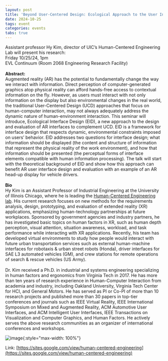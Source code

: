 ```yaml
---
layout: post
title: 'Beyond User-Centered Design: Ecological Approach to the User Interface Design and Evaluation in Augmented Reality'
date: 2024-10-25
tags: event
categories: events
tabs: true
---
```


Assistant professor Hy Kim, director of UIC&rsquo;s Human-Centered Engineering Lab will present his research:<br>
Friday 10/25/24, 1pm<br>
EVL Continuum (Room 2068 Engineering Research Facility)<br><br>
<strong>Abstract:</strong><br>
Augmented reality (AR) has the potential to fundamentally change the way we interact with information. Direct perception of computer-generated graphics atop physical reality can afford hands-free access to contextual information on the fly. However, as users must interact with not only information on the display but also environmental changes in the real world, the traditional User-Centered Design (UCD) approaches that focus on human-computer interaction, may not always adequately address the dynamic nature of human-environment interaction. This seminar will introduce, Ecological Interface Design (EID), a new approach to the design and evaluation of AR interfaces to complement UCD. EID is a framework for interface design that respects dynamic, environmental constraints imposed on users&rsquo; behavior. EID addresses two questions for interface design; what information should be displayed (the content and structure of information that represent the physical reality of the work environment), and how that information should be presented (the perceptual forms of interface elements compatible with human information processing). The talk will start with the theoretical background of EID and show how this approach can benefit AR user interface design and evaluation with an example of an AR head-up display for vehicle drivers.<br><br> 
<strong>Bio</strong><br>
Hy Kim is an Assistant Professor of Industrial Engineering at the University of Illinois Chicago, where he is leading the <a href="https://sites.google.com/view/human-centered-engineering">Human-Centered Engineering lab</a>. His current research focuses on new methods for the requirements analysis, design, prototyping, and evaluation of extended reality (XR) applications, emphasizing human-technology partnerships at future workplaces. Sponsored by government agencies and industry partners, he has investigated basic topics on human factors in XR, such as human depth perception, visual attention, situation awareness, workload, and task performance while interacting with XR applications. Recently, his team has developed virtual environments to study how people would interact with future urban transportation services such as external human-machine interfaces for robotaxis & urban street robots (Honda), driver interfaces for SAE L3 automated vehicles (GM), and crew stations for remote operations of search & rescue vehicles (US Army).<br><br>
Dr. Kim received a Ph.D. in industrial and systems engineering specializing in human factors and ergonomics from Virginia Tech in 2017. He has more than ten years of research experience in Human-Computer Interaction from academia and industry, including Oakland University, Virginia Tech Center for HCI, and General Motors. He has served as PI or Co-PI of more than 10 research projects and published more than 30 papers in top-tier conferences and journals such as IEEE Virtual Reality, IEEE International Symposium on Mixed and Augmented Reality, ACM Automotive User Interfaces, and ACM Intelligent User Interfaces, IEEE Transactions on Visualization and Computer Graphics, and Human Factors. He actively serves the above research communities as an organizer of international conferences and workshops.

![image](https://www.evl.uic.edu/output/originals/headshot_kim_square.jpg-srcw.jpg){:style="max-width: 100%"}


Link: [https://sites.google.com/view/human-centered-engineering](https://sites.google.com/view/human-centered-engineering)
